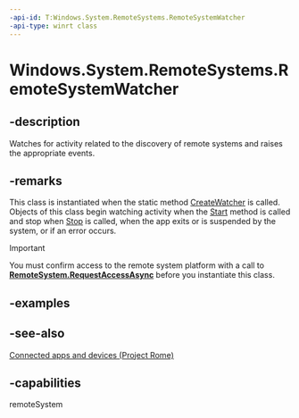 ```yaml
---
-api-id: T:Windows.System.RemoteSystems.RemoteSystemWatcher
-api-type: winrt class
---
```


<!-- Class syntax.
public class RemoteSystemWatcher : Windows.System.RemoteSystems.IRemoteSystemWatcher
-->

# Windows.System.RemoteSystems.RemoteSystemWatcher

## -description
Watches for activity related to the discovery of remote systems and raises the appropriate events.

## -remarks
This class is instantiated when the static method [CreateWatcher](remotesystem_createwatcher_1086025665.md) is called. Objects of this class begin watching activity when the [Start](remotesystemwatcher_start_1587696324.md) method is called and stop when [Stop](remotesystemwatcher_stop_1201535524.md) is called, when the app exits or is suspended by the system, or if an error occurs.

> [!IMPORTANT]
> You must confirm access to the remote system platform with a call to **[RemoteSystem.RequestAccessAsync](remotesystem_requestaccessasync_380675631.md)** before you instantiate this class.

## -examples

## -see-also
[Connected apps and devices (Project Rome)](https://msdn.microsoft.com/windows/uwp/launch-resume/connected-apps-and-devices)

## -capabilities
remoteSystem

